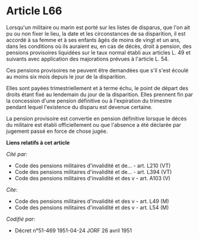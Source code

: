 # Article L66

Lorsqu'un militaire ou marin est porté sur les listes de disparus, que l'on ait pu ou non fixer le lieu, la date et les
circonstances de sa disparition, il est accordé à sa femme et à ses enfants âgés de moins de vingt et un ans, dans les
conditions où ils auraient eu, en cas de décès, droit à pension, des pensions provisoires liquidées sur le taux normal établi
aux articles L. 49 et suivants avec application des majorations prévues à l'article L. 54.

Ces pensions provisoires ne peuvent être demandées que s'il s'est écoulé au moins six mois depuis le jour de la disparition.

Elles sont payées trimestriellement et à terme échu, le point de départ des droits étant fixé au lendemain du jour de la
disparition. Elles prennent fin par la concession d'une pension définitive ou à l'expiration du trimestre pendant lequel
l'existence du disparu est devenue certaine.

La pension provisoire est convertie en pension définitive lorsque le décès du militaire est établi officiellement ou que
l'absence a été déclarée par jugement passé en force de chose jugée.

**Liens relatifs à cet article**

_Cité par_:

  - Code des pensions militaires d'invalidité et de... - art. L210 (VT)
  - Code des pensions militaires d'invalidité et de... - art. L394 (VT)
  - Code des pensions militaires d'invalidité et des v - art. A103 (V)

_Cite_:

  - Code des pensions militaires d'invalidité et des v - art. L49 (M)
  - Code des pensions militaires d'invalidité et des v - art. L54 (M)

_Codifié par_:

  - Décret n°51-469 1951-04-24 JORF 26 avril 1951
